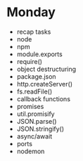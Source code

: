 # Monday

- recap tasks
- node
- npm
- module.exports
- require()
- object destructuring
- package.json
- http.createServer()
- fs.readFile()
- callback functions
- promises
- util.promisify
- JSON.parse()
- JSON.stringify()
- async/await
- ports
- nodemon
